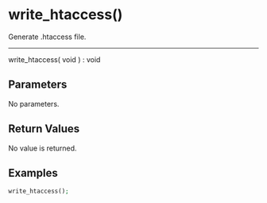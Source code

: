 # write_htaccess()

Generate .htaccess file.

---

write_htaccess( void ) : void

## Parameters

No parameters.

## Return Values

No value is returned.

## Examples

```php
write_htaccess();
```
